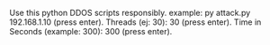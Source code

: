 Use this python DDOS scripts responsibly.
example: py attack.py 192.168.1.10 (press enter). 
Threads (ej: 30): 30 (press enter).
Time in Seconds (example: 300): 300 (press enter).
